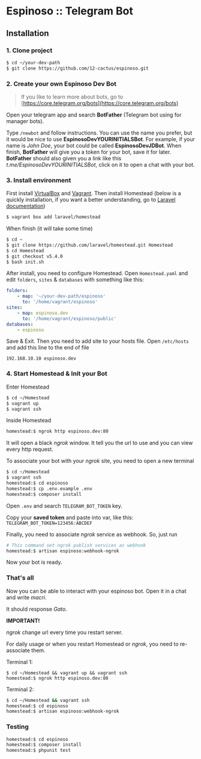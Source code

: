 # Espinoso :: Telegram Bot

## Installation

### 1. Clone project

```bash
$ cd ~/your-dev-path
$ git clone https://github.com/12-cactus/espinoso.git
```

### 2. Create your own Espinoso Dev Bot

> If you like to learn more about bots, go to [https://core.telegram.org/bots](https://core.telegram.org/bots)

Open your telegram app and search **BotFather** (Telegram bot using for manager bots).

Type `/newbot` and follow instructions. You can use the name you prefer, but
it would be nice to use **EspinosoDevYOURINITIALSBot**.
For example, if your name is _John Doe_, your bot could be called **EspinosoDevJDBot**.
When finish, **BotFather** will give you a token for your bot, save it for later.
**BotFather** should also given you a link like this _t.me/EspinosoDevYOURINITIALSBot_, click on it
to open a chat with your bot.

### 3. Install environment

First install [VirtualBox](https://www.virtualbox.org/wiki/Downloads)
and [Vagrant](https://www.vagrantup.com/downloads.html).
Then install Homestead (below is a quickly installation, if you want
a better understanding, go to [Laravel documentation](https://laravel.com/docs/5.4/homestead#installation-and-setup))

```bash
$ vagrant box add laravel/homestead
```

When finish (it will take some time)

```bash
$ cd ~
$ git clone https://github.com/laravel/homestead.git Homestead
$ cd Homestead
$ git checkout v5.4.0
$ bash init.sh
```

After install, you need to configure Homestead. Open `Homestead.yaml`
and edit `folders`, `sites` & `databases` with something like this:

```yaml
folders:
    - map: '~/your-dev-path/espinoso'
      to: '/home/vagrant/espinoso'
sites:
    - map: espinoso.dev
      to: '/home/vagrant/espinoso/public'
databases:
    - espinoso
```

Save & Exit. Then you need to add site to your hosts file.
Open `/etc/hosts` and add this line to the end of file

```
192.168.10.10 espinoso.dev
```

### 4. Start Homestead & Init your Bot

Enter Homestead

```bash
$ cd ~/Homestead
$ vagrant up
$ vagrant ssh
```

Inside Homestead

```bash
homestead:$ ngrok http espinoso.dev:80
```

It will open a black _ngrok_ window. It tell you the url to use and you can view every http request.

To associate your bot with your _ngrok_ site, you need to open a new terminal

```bash
$ cd ~/Homestead
$ vagrant ssh
homestead:$ cd espinoso
homestead:$ cp .env.example .env
homestead:$ composer install
```

Open `.env` and search `TELEGRAM_BOT_TOKEN` key.

Copy your **saved token** and paste into var, like this: `TELEGRAM_BOT_TOKEN=123456:ABCDEF`

Finally, you need to associate _ngrok_ service as webhook. So, just run

```bash
# This command set ngrok publish services as webhook
homestead:$ artisan espinoso:webhook-ngrok
```

Now your bot is ready.

### That's all

Now you can be able to interact with your espinoso bot. Open it in a chat and write _macri_.

It should response _Gato_.

**IMPORTANT!**

_ngrok_ change url every time you restart server.

For daily usage or when you restart Homestead or _ngrok_, you need to re-associate them.

Terminal 1:

```
$ cd ~/Homestead && vagrant up && vagrant ssh
homestead:$ ngrok http espinoso.dev:80
```

Terminal 2:

```bash
$ cd ~/Homestead && vagrant ssh
homestead:$ cd espinoso
homestead:$ artisan espinoso:webhook-ngrok
```

### Testing

```bash
homestead:$ cd espinoso
homestead:$ composer install
homestead:$ phpunit test
```